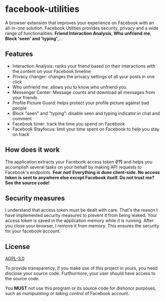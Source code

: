 # facebook-utilities

A browser extension that improves your experience on Facebook with an all-in-one solution. Facebook Utilities provides security, privacy and a wide range of functionalities: **Friend Interaction Analysis**, **Who unfriend me**, **Block 'seen' and 'typing'**,...

## Features

- Interaction Analysis: ranks your friend based on their interactions with the content on your Facebook timeline
- Privacy changer: changes the privacy settings of all your posts in one click
- Who unfriend me: allows you to know who unfriend you
- Messenger Center: Message counts and download all messages from your friends
- Profile Picture Guard: helps protect your profile picture against bad people
- Block "seen" and "typing": disable seen and typing indicator in chat and comment
- Facebook timer: track the time you spend on Facebook
- Facebook Stayfocus: limit your time spent on Facebook to help you stay on track

## How does it work

The application extracts your Facebook access token **(!?)** and helps you accomplish several tasks on your behalf by making API requests to Facebook's endpoints. 
**Fear not! Everything is done client-side. No access token is sent to anywhere else except Facebook itself. Do not trust me? See the source code!**

## Security measures

I understand that access token must be dealt with care. That's the reason I have implemented security measures to prevent it from being leaked. Your access token is saved in the application memory while it is running. After you close your browser, I remove it from memory. This ensures the security for your facebook account.

## License

[AGPL-3.0](LICENSE)

To provide transparency, if you make use of this project in yours, you need disclose your source code. Furthurmore, your user should have access to the source code.

You **MUST** not use this program or its source code for dishonor purposes, such as *manipulating* or *taking control* of Facebook account.
